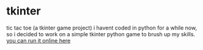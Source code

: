 # tkinter
tic tac toe (a tkinter game project) 
i havent coded in python for a while now, so i decided to work on a simple tkinter python game to brush up my skills.
[you can run it online here](https://replit.com/@gauravkumarsama/ExhaustedPertinentMachinecode#tic_tac_toe.py)

